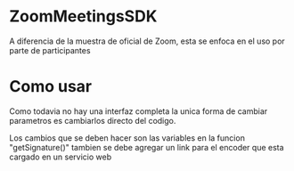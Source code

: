 # ZoomMeetingsSDK

A diferencia de la muestra de oficial de Zoom, esta se enfoca en el uso por parte de participantes 

# Como usar 

Como todavia no hay una interfaz completa la unica forma de cambiar parametros es cambiarlos directo del codigo.

Los cambios que se deben hacer son las variables en la funcion "getSignature()" tambien se debe agregar un link para el encoder que esta cargado en un servicio web
